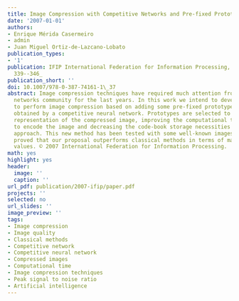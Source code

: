 ```yaml
---
title: Image Compression with Competitive Networks and Pre-fixed Prototypes
date: '2007-01-01'
authors:
- Enrique Mérida Casermeiro
- admin
- Juan Miguel Ortiz-de-Lazcano-Lobato
publication_types: 
- '1'
publication: IFIP International Federation for Information Processing, (247), _pp.
  339--346_
publication_short: ''
doi: 10.1007/978-0-387-74161-1\_37
abstract: Image compression techniques have required much attention from the neural
  networks community for the last years. In this work we intend to develop a new algorithm
  to perform image compression based on adding some pre-fixed prototypes to those
  obtained by a competitive neural network. Prototypes are selected to get a better
  representation of the compressed image, improving the computational time needed
  to encode the image and decreasing the code-book storage necessities of the standard
  approach. This new method has been tested with some well-known images and results
  proved that our proposal outperforms classical methods in terms of maximizing peak-signal-to-noise-ratio
  values. © 2007 International Federation for Information Processing.
math: yes
highlight: yes
header:
  image: ''
  caption: ''
url_pdf: publication/2007-ifip/paper.pdf
projects: ''
selected: no
url_slides: ''
image_preview: ''
tags:
- Image compression
- Image quality
- Classical methods
- Competitive network
- Competitive neural network
- Compressed images
- Computational time
- Image compression techniques
- Peak signal to noise ratio
- Artificial intelligence
---
```

